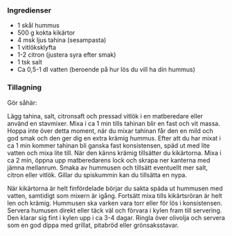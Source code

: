 ### Ingredienser

- 1 skål hummus
- 500 g kokta kikärtor
- 4 msk ljus tahina (sesampasta)
- 1 vitlöksklyfta
- 1-2 citron (justera syra efter smak)
- 1 tsk salt
- Ca 0,5-1 dl vatten (beroende på hur lös du vill ha din hummus)

### Tillagning

Gör såhär:

Lägg tahina, salt, citronsaft och pressad vitlök i en matberedare eller använd en stavmixer. Mixa i ca 1 min tills tahinan blir en fast och vit massa. Hoppa inte över detta moment, när du mixar tahinan får den en mild och god smak och den ger dig en extra krämig hummus. Efter att du har mixat i ca 1 min kommer tahinan bli ganska fast konsistensen, späd ut med lite vatten och mixa lite till. När den känns krämig tillsätter du kikärtorna. Mixa i ca 2 min, öppna upp matberedarens lock och skrapa ner kanterna med jämna mellanrum. Smaka av hummusen och tillsätt eventuellt mer salt, citron eller vitlök. Gillar du spiskummin kan du tillsätta en nypa.

När kikärtorna är helt finfördelade börjar du sakta späda ut hummusen med vatten, samtidigt som mixern är igång. Fortsätt mixa tills kikärtsröran är helt len och krämig. Hummusen ska varken vara torr eller för lös i konsistensen. Servera humusen direkt eller täck väl och förvara i kylen fram till servering. Den klarar sig fint i kylen upp i ca 3-4 dagar. Ringla över olivolja och servera som en god dippa med grillat, pitabröd eller grönsaksstavar. 
